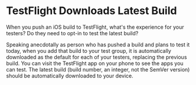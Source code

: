 # TestFlight Downloads Latest Build

When you push an iOS build to TestFlight, what's the experience for your
testers? Do they need to opt-in to test the latest build?

Speaking anecdotally as person who has pushed a build and plans to test it
today, when you add that build to your test group, it is automatically
downloaded as the default for each of your testers, replacing the previous
build. You can visit the TestFlight app on your phone to see the apps you can
test. The latest build (build number, an integer, not the SemVer version)
should be automatically downloaded to your device.
